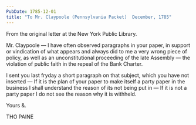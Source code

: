 ```yaml
---
PubDate: 1785-12-01
title: "To Mr. Claypoole (Pennsylvania Packet)  December, 1785"
---
```


   From the original letter at the New York Public Library.

   Mr. Claypoole &mdash; I have often observed paragraphs in your paper, 
   in support or vindication
   of what appears and always did to me a very wrong piece of policy, as well as
   an unconstitutional proceeding of the late Assembly &mdash; the violation of
   public faith in the repeal of the Bank Charter.

   I sent you last fryday a short paragraph on that subject, which you have
   not inserted &mdash; If it is the plan of your paper to make itself a 
   party paper
   in the business I shall understand the reason of its not being put in 
   &mdash; If it is not a party paper I do not see the reason why it is withheld.

   Yours &.

   THO PAINE


